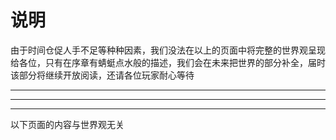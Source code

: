 # 说明

由于时间仓促人手不足等种种因素，我们没法在以上的页面中将完整的世界观呈现给各位，只有在序章有蜻蜓点水般的描述，我们会在未来把世界的部分补全，届时该部分将继续开放阅读，还请各位玩家耐心等待

***

***

***

以下页面的内容与世界观无关

